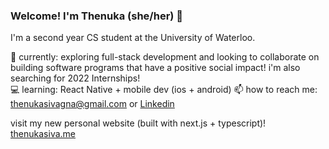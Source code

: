 ### Welcome! I'm Thenuka (she/her) 👋

I'm a second year CS student at the University of Waterloo.

🌱 currently: exploring full-stack development and looking to collaborate on building software programs that have a positive social impact! 
i'm also searching for 2022 Internships!
<br>
💻 learning: React Native + mobile dev (ios + android)
📫 how to reach me: thenukasivagna@gmail.com or [Linkedin](https://www.linkedin.com/in/thenukasiva/)
<br>

visit my new personal website (built with next.js + typescript)! [thenukasiva.me](https://thenukasiva.me)



